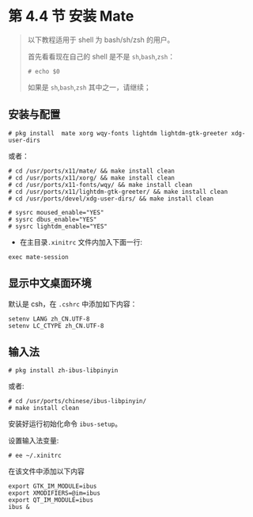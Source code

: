 # 第 4.4 节 安装 Mate

> 以下教程适用于 shell 为 bash/sh/zsh 的用户。
>
> 首先看看现在自己的 shell 是不是 `sh`,`bash`,`zsh`：
>
> `# echo $0`
>
> 如果是 `sh`,`bash`,`zsh` 其中之一，请继续；

## 安装与配置

```shell-session
# pkg install  mate xorg wqy-fonts lightdm lightdm-gtk-greeter xdg-user-dirs
```

或者：

```
# cd /usr/ports/x11/mate/ && make install clean
# cd /usr/ports/x11/xorg/ && make install clean
# cd /usr/ports/x11-fonts/wqy/ && make install clean
# cd /usr/ports/x11/lightdm-gtk-greeter/ && make install clean
# cd /usr/ports/devel/xdg-user-dirs/ && make install clean
```

```shell-session
# sysrc moused_enable="YES"
# sysrc dbus_enable="YES"
# sysrc lightdm_enable="YES"
```

- 在主目录`.xinitrc` 文件内加入下面一行:

`exec mate-session`

## 显示中文桌面环境

默认是 csh，在 `.cshrc` 中添加如下内容：

```shell-session
setenv LANG zh_CN.UTF-8
setenv LC_CTYPE zh_CN.UTF-8
```

## 输入法

```
# pkg install zh-ibus-libpinyin

```

或者:

```
# cd /usr/ports/chinese/ibus-libpinyin/ 
# make install clean
```

安装好运行初始化命令 `ibus-setup`。

设置输入法变量:

```
# ee ~/.xinitrc
```

在该文件中添加以下内容

```shell-session
export GTK_IM_MODULE=ibus
export XMODIFIERS=@im=ibus
export QT_IM_MODULE=ibus
ibus &
```
